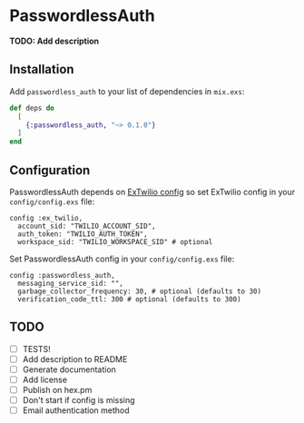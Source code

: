 # PasswordlessAuth

**TODO: Add description**

## Installation

Add `passwordless_auth` to your list of dependencies in `mix.exs`:

```elixir
def deps do
  [
    {:passwordless_auth, "~> 0.1.0"}
  ]
end
```
## Configuration

PasswordlessAuth depends on [ExTwilio config](https://github.com/danielberkompas/ex_twilio) so set ExTwilio config in your `config/config.exs` file:

```
config :ex_twilio,
  account_sid: "TWILIO_ACCOUNT_SID",
  auth_token: "TWILIO_AUTH_TOKEN",
  workspace_sid: "TWILIO_WORKSPACE_SID" # optional
```

Set PasswordlessAuth config in your `config/config.exs` file:

```
config :passwordless_auth,
  messaging_service_sid: "",
  garbage_collector_frequency: 30, # optional (defaults to 30)
  verification_code_ttl: 300 # optional (defaults to 300)
```

## TODO

- [ ] TESTS!
- [ ] Add description to README
- [ ] Generate documentation
- [ ] Add license
- [ ] Publish on hex.pm
- [ ] Don't start if config is missing
- [ ] Email authentication method
